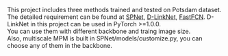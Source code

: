 This project includes three methods trained and tested on Potsdam dataset. The detailed requirement can be found at [SPNet](https://github.com/Andrew-Qibin/SPNet), 
[D-LinkNet](https://github.com/zlckanata/DeepGlobe-Road-Extraction-Challenge), [FastFCN](https://github.com/wuhuikai/FastFCN). D-LinkNet in this project can be used in PyTorch >=1.0.0. <br>
You can use them with different backbone and traing image size.<br>
Also, multiscale MPM is built in SPNet/models/customize.py, you can choose any of them in the backbone.
